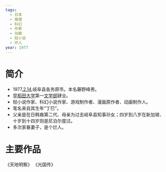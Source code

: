 ```yaml
---
tags:
  - 日本
  - 推理
  - 科幻
  - 作家
  - 动画
  - 轻小说
  - 坏人
year: 1977
---
```

# 简介

- 1977[.2.14](2024-02-14.md),岐阜县各务原市。本名藤野峰男。
- [早稻田大学](早稻田大学.md)第一[文学部](文学部.md)肄业。
- 轻小说作家、科幻小说作家、游戏制作者、漫画原作者、动画制作人。
- 笔名来自其生年“丁巳”。
- 父亲是在日韩裔第二代、母亲为过去岐阜县知事孙女；四岁到八岁在新加坡、十岁到十四岁则是尼泊尔度过。
- 多次家暴妻子，是个烂人。
# 主要作品

《天地明察》
《光国传》